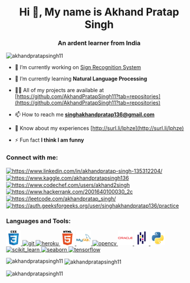 <h1 align="center">Hi 👋, My name is Akhand Pratap Singh</h1>
<h3 align="center">An ardent learner from India</h3>


<p align="left"> <img src="https://komarev.com/ghpvc/?username=akhandpratapsingh11&label=Profile%20views&color=0e75b6&style=flat" alt="akhandpratapsingh11" /> </p>


- 🔭 I’m currently working on [Sign Recognition System](https://github.com/AkhandPratapSingh11/Sign_reco)

- 🌱 I’m currently learning **Natural Language Processing**

- 👨‍💻 All of my projects are available at [https://github.com/AkhandPratapSingh11?tab=repositories](https://github.com/AkhandPratapSingh11?tab=repositories)

- 📫 How to reach me **singhakhandpratap136@gmail.com**

- 📄 Know about my experiences [http://surl.li/lphze](http://surl.li/lphze)

- ⚡ Fun fact **I think I am funny**

<h3 align="left">Connect with me:</h3>
<p align="left">
<a href="https://linkedin.com/in/https://www.linkedin.com/in/akhandpratap-singh-135312204/" target="blank"><img align="center" src="https://raw.githubusercontent.com/rahuldkjain/github-profile-readme-generator/master/src/images/icons/Social/linked-in-alt.svg" alt="https://www.linkedin.com/in/akhandpratap-singh-135312204/" height="30" width="40" /></a>
<a href="https://kaggle.com/https://www.kaggle.com/akhandpratapsingh136" target="blank"><img align="center" src="https://raw.githubusercontent.com/rahuldkjain/github-profile-readme-generator/master/src/images/icons/Social/kaggle.svg" alt="https://www.kaggle.com/akhandpratapsingh136" height="30" width="40" /></a>
<a href="https://www.codechef.com/users/https://www.codechef.com/users/akhand2singh" target="blank"><img align="center" src="https://cdn.jsdelivr.net/npm/simple-icons@3.1.0/icons/codechef.svg" alt="https://www.codechef.com/users/akhand2singh" height="30" width="40" /></a>
<a href="https://www.hackerrank.com/https://www.hackerrank.com/2001640100030_2c" target="blank"><img align="center" src="https://raw.githubusercontent.com/rahuldkjain/github-profile-readme-generator/master/src/images/icons/Social/hackerrank.svg" alt="https://www.hackerrank.com/2001640100030_2c" height="30" width="40" /></a>
<a href="https://www.leetcode.com/https://leetcode.com/akhandpratap_singh/" target="blank"><img align="center" src="https://raw.githubusercontent.com/rahuldkjain/github-profile-readme-generator/master/src/images/icons/Social/leet-code.svg" alt="https://leetcode.com/akhandpratap_singh/" height="30" width="40" /></a>
<a href="https://auth.geeksforgeeks.org/user/https://auth.geeksforgeeks.org/user/singhakhandpratap136/practice" target="blank"><img align="center" src="https://raw.githubusercontent.com/rahuldkjain/github-profile-readme-generator/master/src/images/icons/Social/geeks-for-geeks.svg" alt="https://auth.geeksforgeeks.org/user/singhakhandpratap136/practice" height="30" width="40" /></a>
</p>

<h3 align="left">Languages and Tools:</h3>
<p align="left"> <a href="https://www.w3schools.com/css/" target="_blank" rel="noreferrer"> <img src="https://raw.githubusercontent.com/devicons/devicon/master/icons/css3/css3-original-wordmark.svg" alt="css3" width="40" height="40"/> </a> <a href="https://git-scm.com/" target="_blank" rel="noreferrer"> <img src="https://www.vectorlogo.zone/logos/git-scm/git-scm-icon.svg" alt="git" width="40" height="40"/> </a> <a href="https://heroku.com" target="_blank" rel="noreferrer"> <img src="https://www.vectorlogo.zone/logos/heroku/heroku-icon.svg" alt="heroku" width="40" height="40"/> </a> <a href="https://www.w3.org/html/" target="_blank" rel="noreferrer"> <img src="https://raw.githubusercontent.com/devicons/devicon/master/icons/html5/html5-original-wordmark.svg" alt="html5" width="40" height="40"/> </a> <a href="https://www.mysql.com/" target="_blank" rel="noreferrer"> <img src="https://raw.githubusercontent.com/devicons/devicon/master/icons/mysql/mysql-original-wordmark.svg" alt="mysql" width="40" height="40"/> </a> <a href="https://opencv.org/" target="_blank" rel="noreferrer"> <img src="https://www.vectorlogo.zone/logos/opencv/opencv-icon.svg" alt="opencv" width="40" height="40"/> </a> <a href="https://www.oracle.com/" target="_blank" rel="noreferrer"> <img src="https://raw.githubusercontent.com/devicons/devicon/master/icons/oracle/oracle-original.svg" alt="oracle" width="40" height="40"/> </a> <a href="https://pandas.pydata.org/" target="_blank" rel="noreferrer"> <img src="https://raw.githubusercontent.com/devicons/devicon/2ae2a900d2f041da66e950e4d48052658d850630/icons/pandas/pandas-original.svg" alt="pandas" width="40" height="40"/> </a> <a href="https://www.python.org" target="_blank" rel="noreferrer"> <img src="https://raw.githubusercontent.com/devicons/devicon/master/icons/python/python-original.svg" alt="python" width="40" height="40"/> </a> <a href="https://scikit-learn.org/" target="_blank" rel="noreferrer"> <img src="https://upload.wikimedia.org/wikipedia/commons/0/05/Scikit_learn_logo_small.svg" alt="scikit_learn" width="40" height="40"/> </a> <a href="https://seaborn.pydata.org/" target="_blank" rel="noreferrer"> <img src="https://seaborn.pydata.org/_images/logo-mark-lightbg.svg" alt="seaborn" width="40" height="40"/> </a> <a href="https://www.tensorflow.org" target="_blank" rel="noreferrer"> <img src="https://www.vectorlogo.zone/logos/tensorflow/tensorflow-icon.svg" alt="tensorflow" width="40" height="40"/> </a> </p>

<p><img align="left" src="https://github-readme-stats.vercel.app/api/top-langs?username=akhandpratapsingh11&show_icons=true&locale=en&layout=compact" alt="akhandpratapsingh11" /></p>

<p>&nbsp;<img align="center" src="https://github-readme-stats.vercel.app/api?username=akhandpratapsingh11&show_icons=true&locale=en" alt="akhandpratapsingh11" /></p>

<p><img align="center" src="https://github-readme-streak-stats.herokuapp.com/?user=akhandpratapsingh11&" alt="akhandpratapsingh11" /></p>
